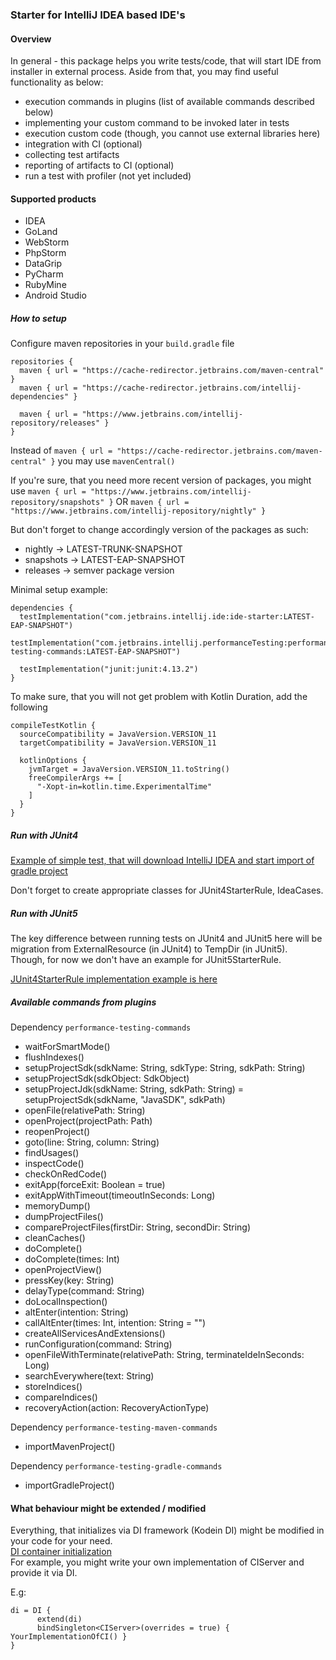 ### Starter for IntelliJ IDEA based IDE's


#### Overview

In general - this package helps you write tests/code, that will start IDE from installer in external process.
Aside from that, you may find useful functionality as below:

* execution commands in plugins (list of available commands described below)
* implementing your custom command to be invoked later in tests
* execution custom code (though, you cannot use external libraries here)
* integration with CI (optional)
* collecting test artifacts
* reporting of artifacts to CI (optional)
* run a test with profiler (not yet included)


#### Supported products

* IDEA
* GoLand
* WebStorm
* PhpStorm
* DataGrip
* PyCharm
* RubyMine
* Android Studio


##### How to setup

Configure maven repositories in your `build.gradle` file

```
repositories {
  maven { url = "https://cache-redirector.jetbrains.com/maven-central" }
  maven { url = "https://cache-redirector.jetbrains.com/intellij-dependencies" }

  maven { url = "https://www.jetbrains.com/intellij-repository/releases" }
}
```

Instead of `maven { url = "https://cache-redirector.jetbrains.com/maven-central" }` you may use `mavenCentral()`

If you're sure, that you need more recent version of packages, you might use
`maven { url = "https://www.jetbrains.com/intellij-repository/snapshots" }`
OR
`maven { url = "https://www.jetbrains.com/intellij-repository/nightly" }`

But don't forget to change accordingly version of the packages as such:
* nightly -> LATEST-TRUNK-SNAPSHOT
* snapshots -> LATEST-EAP-SNAPSHOT
* releases -> semver package version

Minimal setup example:

```
dependencies {
  testImplementation("com.jetbrains.intellij.ide:ide-starter:LATEST-EAP-SNAPSHOT")
  testImplementation("com.jetbrains.intellij.performanceTesting:performance-testing-commands:LATEST-EAP-SNAPSHOT")
  
  testImplementation("junit:junit:4.13.2")
}
```

To make sure, that you will not get problem with Kotlin Duration, add the following

```
compileTestKotlin {
  sourceCompatibility = JavaVersion.VERSION_11
  targetCompatibility = JavaVersion.VERSION_11

  kotlinOptions {
    jvmTarget = JavaVersion.VERSION_11.toString()
    freeCompilerArgs += [
      "-Xopt-in=kotlin.time.ExperimentalTime"
    ]
  }
}

```



##### Run with JUnit4

[Example of simple test, that will download IntelliJ IDEA and start import of gradle project](https://github.com/JetBrains/intellij-community/tree/master/tools/intellij.ide.starter/testSrc/com/intellij/ide/starter/tests/examples)

Don't forget to create appropriate classes for JUnit4StarterRule, IdeaCases.

##### Run with JUnit5

The key difference between running tests on JUnit4 and JUnit5 here will be migration from ExternalResource (in JUnit4) to TempDir (in JUnit5).  
Though, for now we don't have an example for JUnit5StarterRule.

[JUnit4StarterRule implementation example is here](https://github.com/JetBrains/intellij-community/blob/master/tools/intellij.ide.starter/testSrc/com/intellij/ide/starter/tests/examples/junit4/JUnit4StarterRule.kt)



##### Available commands from plugins

Dependency `performance-testing-commands`
- waitForSmartMode()
- flushIndexes()
- setupProjectSdk(sdkName: String, sdkType: String, sdkPath: String)
- setupProjectSdk(sdkObject: SdkObject)
- setupProjectJdk(sdkName: String, sdkPath: String) = setupProjectSdk(sdkName, "JavaSDK", sdkPath)
- openFile(relativePath: String)
- openProject(projectPath: Path)
- reopenProject()
- goto(line: String, column: String)
- findUsages()
- inspectCode()
- checkOnRedCode()
- exitApp(forceExit: Boolean = true)
- exitAppWithTimeout(timeoutInSeconds: Long)
- memoryDump()
- dumpProjectFiles()
- compareProjectFiles(firstDir: String, secondDir: String)
- cleanCaches()
- doComplete()
- doComplete(times: Int)
- openProjectView()
- pressKey(key: String)
- delayType(command: String)
- doLocalInspection()
- altEnter(intention: String)
- callAltEnter(times: Int, intention: String = "")
- createAllServicesAndExtensions()
- runConfiguration(command: String)
- openFileWithTerminate(relativePath: String, terminateIdeInSeconds: Long)
- searchEverywhere(text: String)
- storeIndices()
- compareIndices()
- recoveryAction(action: RecoveryActionType)

Dependency `performance-testing-maven-commands`
- importMavenProject()

Dependency `performance-testing-gradle-commands`
- importGradleProject()

#### What behaviour might be extended / modified

Everything, that initializes via DI framework (Kodein DI) might be modified in your code for your need.   
[DI container initialization](https://github.com/JetBrains/intellij-community/blob/master/tools/intellij.ide.starter/src/com/intellij/ide/starter/di/diContainer.kt)  
For example, you might write your own implementation of CIServer and provide it via DI.

E.g:
```
di = DI {
      extend(di)
      bindSingleton<CIServer>(overrides = true) { YourImplementationOfCI() }
}
```